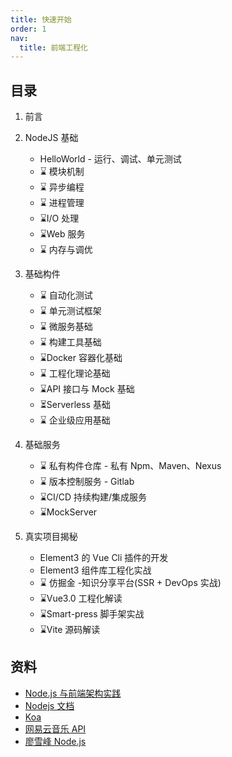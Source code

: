 ```yaml
---
title: 快速开始
order: 1
nav:
  title: 前端工程化
---
```


## 目录

1. 前言
2. NodeJS 基础

   - HelloWorld - 运行、调试、单元测试
   - ⌛️ 模块机制
   - ⌛️ 异步编程
   - ⌛️ 进程管理
   - ⌛️I/O 处理
   - ⌛️Web 服务
   - ⌛️ 内存与调优

3. 基础构件

   - ⌛️ 自动化测试
   - ⌛️ 单元测试框架
   - ⌛️ 微服务基础
   - ⌛️ 构建工具基础
   - ⌛️Docker 容器化基础
   - ⌛️ 工程化理论基础
   - ⌛️API 接口与 Mock 基础
   - ⏳Serverless 基础
   - ⌛️ 企业级应用基础

4. 基础服务

   - ⌛️ 私有构件仓库 - 私有 Npm、Maven、Nexus
   - ⌛️ 版本控制服务 - Gitlab
   - ⌛️CI/CD 持续构建/集成服务
   - ⌛️MockServer

5. 真实项目揭秘

   - Element3 的 Vue Cli 插件的开发
   - Element3 组件库工程化实战
   - ⌛️ 仿掘金 -知识分享平台(SSR + DevOps 实战)
   - ⌛️Vue3.0 工程化解读
   - ⌛️Smart-press 脚手架实战
   - ⌛️Vite 源码解读

## 资料

- [Node.js 与前端架构实践](https://www.yuque.com/hugsun/node/npg3yd)
- [Nodejs 文档](http://nodejs.cn/api/fs.html)
- [Koa](https://koa.bootcss.com/#context)
- [网易云音乐 API](https://binaryify.github.io/NeteaseCloudMusicApi/#/)
- [廖雪峰 Node.js](https://www.liaoxuefeng.com/wiki/1022910821149312/1023025830950720)
